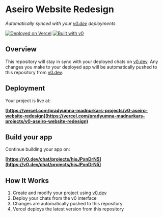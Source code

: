 # Aseiro Website Redesign

*Automatically synced with your [v0.dev](https://v0.dev) deployments*

[![Deployed on Vercel](https://img.shields.io/badge/Deployed%20on-Vercel-black?style=for-the-badge&logo=vercel)](https://vercel.com/pradyumna-madnurkars-projects/v0-aseiro-website-redesign)
[![Built with v0](https://img.shields.io/badge/Built%20with-v0.dev-black?style=for-the-badge)](https://v0.dev/chat/projects/hjsJPxnDrN5)

## Overview

This repository will stay in sync with your deployed chats on [v0.dev](https://v0.dev).
Any changes you make to your deployed app will be automatically pushed to this repository from [v0.dev](https://v0.dev).

## Deployment

Your project is live at:

**[https://vercel.com/pradyumna-madnurkars-projects/v0-aseiro-website-redesign](https://vercel.com/pradyumna-madnurkars-projects/v0-aseiro-website-redesign)**

## Build your app

Continue building your app on:

**[https://v0.dev/chat/projects/hjsJPxnDrN5](https://v0.dev/chat/projects/hjsJPxnDrN5)**

## How It Works

1. Create and modify your project using [v0.dev](https://v0.dev)
2. Deploy your chats from the v0 interface
3. Changes are automatically pushed to this repository
4. Vercel deploys the latest version from this repository
